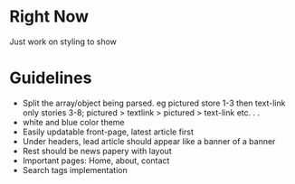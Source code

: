 # Right Now

Just work on styling to show

# Guidelines

* Split the array/object being parsed. eg pictured store 1-3 then text-link only stories 3-8; pictured > textlink > pictured > text-link etc. . .
* white and blue color theme
* Easily updatable front-page, latest article first
* Under headers, lead article should appear like a banner of a banner
* Rest should be news papery with layout
* Important pages: Home, about, contact
* Search tags implementation
